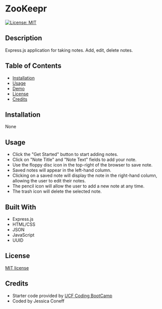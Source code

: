 # ZooKeepr
[![License: MIT](https://img.shields.io/badge/License-MIT-yellow.svg)](https://opensource.org/licenses/MIT)



## Description 
Express.js application for taking notes. Add, edit, delete notes.

## Table of Contents

* [Installation](#installation)
* [Usage](#usage)
* [Demo](#Demo)
* [License](#license)
* [Credits](#credits)

## Installation 
None

## Usage 
* Click the "Get Started" button to start adding notes.
* Click on "Note Title" and "Note Text" fields to add your note.
* Use the floppy disc icon in the top-right of the browser to save note.
* Saved notes will appear in the left-hand column.
* Clicking on a saved note will display the note in the right-hand column, allowing the user to edit their notes.
* The pencil icon will allow the user to add a new note at any time.
* The trash icon will delete the selected note.

## Built With
* Express.js
* HTML/CSS
* JSON
* JavaScript
* UUID

## License
[MIT license](https://github.com/jconeff/README_generator/blob/main/LICENSE)

## Credits
* Starter code provided by [UCF Coding BootCamp](https://github.com/coding-boot-camp/miniature-eureka)
* Coded by Jessica Coneff
